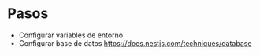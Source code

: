# Pasos
- Configurar variables de entorno
- Configurar base de datos
  https://docs.nestjs.com/techniques/database